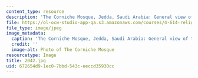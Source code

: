 ```yaml
---
content_type: resource
description: 'The Corniche Mosque, Jedda, Saudi Arabia: General view of the Mosque.'
file: https://ol-ocw-studio-app-qa.s3.amazonaws.com/courses/4-614-religious-architecture-and-islamic-cultures-fall-2002/672654d91ec07bbd543ceeccd35930cc_2042.jpg
file_type: image/jpeg
image_metadata:
  caption: 'The Corniche Mosque, Jedda, Saudi Arabia: General view of the Mosque.'
  credit: ''
  image-alt: Photo of The Corniche Mosque
resourcetype: Image
title: 2042.jpg
uid: 672654d9-1ec0-7bbd-543c-eeccd35930cc
---
```

